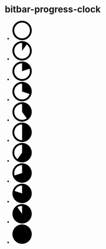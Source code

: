 # bitbar-progress-clock

- ![](000.png)
- ![](010.png)
- ![](020.png)
- ![](030.png)
- ![](040.png)
- ![](050.png)
- ![](060.png)
- ![](070.png)
- ![](080.png)
- ![](090.png)
- ![](100.png)
